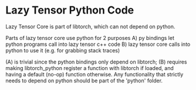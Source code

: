 # Lazy Tensor Python Code

Lazy Tensor Core is part of libtorch, which can not depend on python.

Parts of lazy tensor core use python for 2 purposes
A) py bindings let python programs call into lazy tensor c++ code
B) lazy tensor core calls into python to use it (e.g. for grabbing stack traces)

(A) is trivial since the python bindings only depend on libtorch;
(B) requires making libtorch_python register a function with libtorch if loaded, and having a default (no-op) function otherwise.  Any functionality that strictly needs to depend on python should be part of the 'python' folder.
